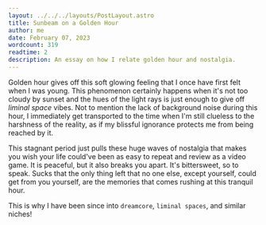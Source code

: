 ```yaml
---
layout: ../../../layouts/PostLayout.astro
title: Sunbeam on a Golden Hour
author: me
date: February 07, 2023
wordcount: 319
readtime: 2
description: An essay on how I relate golden hour and nostalgia.
---
```


Golden hour gives off this soft glowing feeling that I once have first felt when I was young. This phenomenon certainly happens when it's not too cloudy by sunset and the hues of the light rays is just enough to give off _liminal space_ vibes. Not to mention the lack of background noise during this hour, I immediately get transported to the time when I'm still clueless to the harshness of the reality, as if my blissful ignorance protects me from being reached by it.

This stagnant period just pulls these huge waves of nostalgia that makes you wish your life could've been as easy to repeat and review as a video game. It is peaceful, but it also breaks you apart. It's bittersweet, so to speak. Sucks that the only thing left that no one else, except yourself, could get from you yourself, are the memories that comes rushing at this tranquil hour.

This is why I have been since into `dreamcore`, `liminal spaces`, and similar niches!
